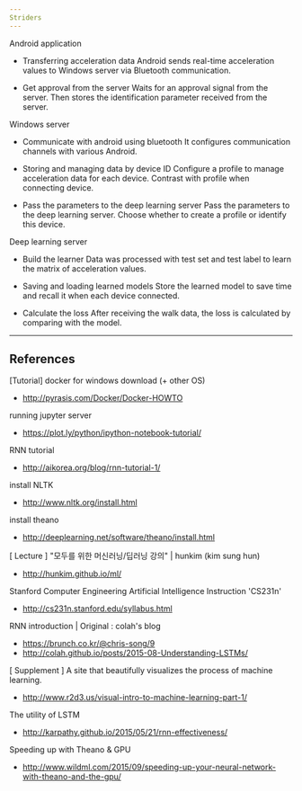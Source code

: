 ```yaml
---
Striders
---
```

Android application
- Transferring acceleration data
Android sends real-time acceleration values ​​to Windows server via Bluetooth communication.

- Get approval from the server
Waits for an approval signal from the server. Then stores the identification parameter received from the server. 



Windows server
- Communicate with android using bluetooth
It configures communication channels with various Android.

- Storing and managing data by device ID 
Configure a profile to manage acceleration data for each device. Contrast with profile when connecting device.

- Pass the parameters to the deep learning server
Pass the parameters to the deep learning server. Choose whether to create a profile or identify this device.



Deep learning server
- Build the learner
Data was processed with test set and test label to learn the matrix of acceleration values.

- Saving and loading learned models 
Store the learned model to save time and recall it when each device connected.

- Calculate the loss
After receiving the walk data, the loss is calculated by comparing with the model.

---
References
---
[Tutorial]
docker for windows download (+ other OS)
- http://pyrasis.com/Docker/Docker-HOWTO


running jupyter server
- https://plot.ly/python/ipython-notebook-tutorial/


RNN tutorial
- http://aikorea.org/blog/rnn-tutorial-1/


install NLTK
- http://www.nltk.org/install.html


install theano
- http://deeplearning.net/software/theano/install.html


[ Lecture ]
"모두를 위한 머신러닝/딥러닝 강의" | hunkim (kim sung hun)
- http://hunkim.github.io/ml/



Stanford Computer Engineering Artificial Intelligence Instruction 'CS231n'
- http://cs231n.stanford.edu/syllabus.html



RNN introduction |  Original : colah's blog
- https://brunch.co.kr/@chris-song/9
- http://colah.github.io/posts/2015-08-Understanding-LSTMs/


[ Supplement ]
A site that beautifully visualizes the process of machine learning.
- http://www.r2d3.us/visual-intro-to-machine-learning-part-1/



The utility of LSTM
- http://karpathy.github.io/2015/05/21/rnn-effectiveness/



Speeding up with Theano & GPU
- http://www.wildml.com/2015/09/speeding-up-your-neural-network-with-theano-and-the-gpu/


